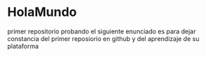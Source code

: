 # HolaMundo
primer repositorio probando
el siguiente enunciado es para dejar constancia del primer reposiorio en github y del aprendizaje de su plataforma
